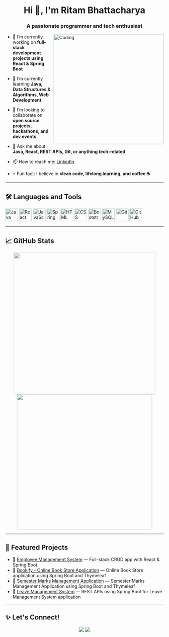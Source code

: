 <h1 align="center">Hi 👋, I'm Ritam Bhattacharya</h1>
<h3 align="center">A passionate programmer and tech enthusiast</h3>

<img align="right" alt="Coding" width="350" src="https://media.giphy.com/media/qgQUggAC3Pfv687qPC/giphy.gif">

- 🔭 I’m currently working on **full-stack development projects using React & Spring Boot**

- 🌱 I’m currently learning **Java, Data Structures & Algorithms, Web Development**

- 👯 I’m looking to collaborate on **open source projects, hackathons, and dev events**

- 💬 Ask me about **Java, React, REST APIs, Git, or anything tech-related**

- 📫 How to reach me: [LinkedIn](https://www.linkedin.com/in/ritam-bhattacharya-a65236222/)

- ⚡ Fun fact: I believe in **clean code, lifelong learning, and coffee ☕**

---

## 🛠️ Languages and Tools

<p>
  <img src="https://cdn.jsdelivr.net/gh/devicons/devicon/icons/java/java-original.svg" alt="Java" width="40" height="40"/>
  <img src="https://cdn.jsdelivr.net/gh/devicons/devicon/icons/react/react-original.svg" alt="React" width="40" height="40"/>
  <img src="https://cdn.jsdelivr.net/gh/devicons/devicon/icons/javascript/javascript-original.svg" alt="JavaScript" width="40" height="40"/>
  <img src="https://cdn.jsdelivr.net/gh/devicons/devicon/icons/spring/spring-original.svg" alt="Spring Boot" width="40" height="40"/>
  <img src="https://cdn.jsdelivr.net/gh/devicons/devicon/icons/html5/html5-original.svg" alt="HTML" width="40" height="40"/>
  <img src="https://cdn.jsdelivr.net/gh/devicons/devicon/icons/css3/css3-original.svg" alt="CSS" width="40" height="40"/>
  <img src="https://cdn.jsdelivr.net/gh/devicons/devicon/icons/bootstrap/bootstrap-plain.svg" alt="Bootstrap" width="40" height="40"/>
  <img src="https://cdn.jsdelivr.net/gh/devicons/devicon/icons/mysql/mysql-original.svg" alt="MySQL" width="40" height="40"/>
  <img src="https://cdn.jsdelivr.net/gh/devicons/devicon/icons/git/git-original.svg" alt="Git" width="40" height="40"/>
  <img src="https://cdn.jsdelivr.net/gh/devicons/devicon/icons/github/github-original.svg" alt="GitHub" width="40" height="40"/>
</p>

---

## 📈 GitHub Stats

<p align="center">
  <img src="https://github-readme-stats.vercel.app/api?username=RitamBhattacharya&show_icons=true&theme=radical" width="450"/>
  <img src="https://github-readme-streak-stats.herokuapp.com/?user=RitamBhattacharya&theme=radical" width="430"/>
</p>


---

## 📌 Featured Projects

- 🔹 [Employee Management System](https://github.com/RitamBhattacharya/employee-management-system) — Full-stack CRUD app with React & Spring Boot  
- 🔹 [Bookify - Online Book Store Application](https://github.com/RitamBhattacharya/Bookify-Online-Book-Store-Application) — Online Book Store application using Spring Boot and Thymeleaf  
- 🔹 [Semester Marks Management Application](https://github.com/RitamBhattacharya/Semester-Marks-Management-Application) — Semester Marks Management Application using Spring Boot and Thymeleaf  
- 🔹 [Leave Management System](https://github.com/RitamBhattacharya/Backend_LMS) — REST APIs using Spring Boot for Leave Management System application

---

## ✨ Let's Connect!

<p align="center">
  <a href="https://www.linkedin.com/in/ritam-bhattacharya-a65236222/"><img src="https://img.shields.io/badge/-LinkedIn-blue?style=for-the-badge&logo=linkedin&logoColor=white"/></a>
  <a href="mailto:imrit33@gmail.com"><img src="https://img.shields.io/badge/-Gmail-D14836?style=for-the-badge&logo=gmail&logoColor=white"/></a>
</p>
